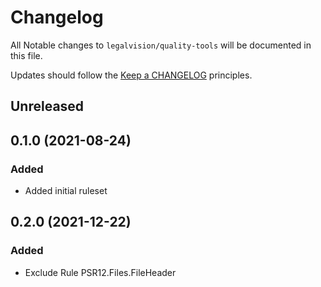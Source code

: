 # Changelog

All Notable changes to `legalvision/quality-tools` will be documented in this file.

Updates should follow the [Keep a CHANGELOG](http://keepachangelog.com/) principles.

## Unreleased

## 0.1.0 (2021-08-24)

### Added

- Added initial ruleset


## 0.2.0 (2021-12-22)

### Added

- Exclude Rule PSR12.Files.FileHeader